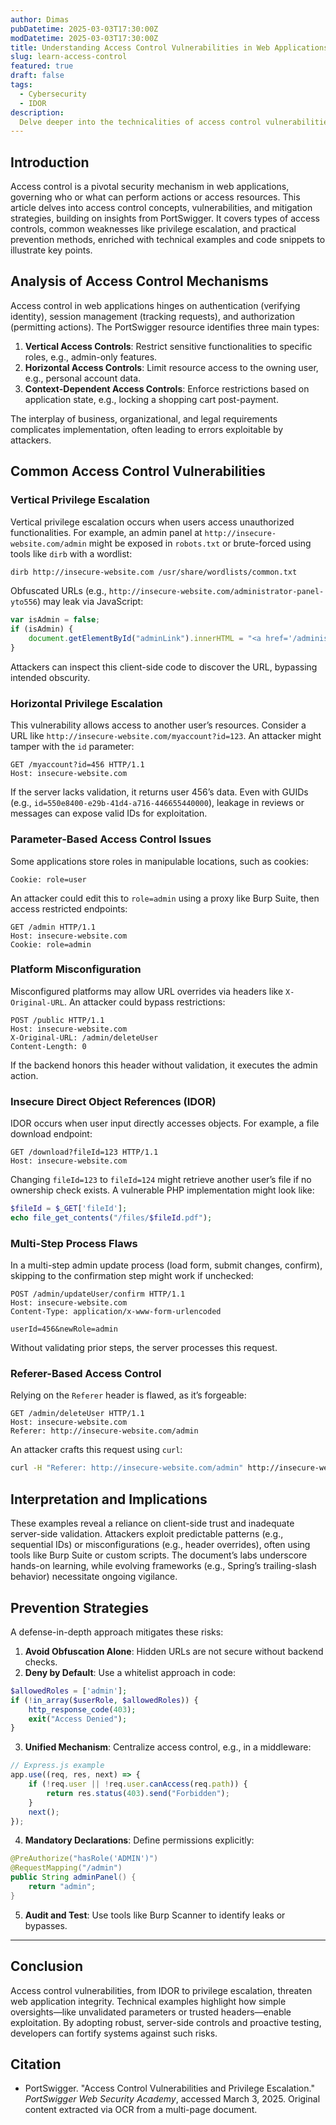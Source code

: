 ```yaml
---
author: Dimas
pubDatetime: 2025-03-03T17:30:00Z
modDatetime: 2025-03-03T17:30:00Z
title: Understanding Access Control Vulnerabilities in Web Applications
slug: learn-access-control
featured: true
draft: false
tags:
  - Cybersecurity
  - IDOR
description:
  Delve deeper into the technicalities of access control vulnerabilities in web apps.
---
```


## Introduction

Access control is a pivotal security mechanism in web applications, governing who or what can perform actions or access resources. This article delves into access control concepts, vulnerabilities, and mitigation strategies, building on insights from PortSwigger. It covers types of access controls, common weaknesses like privilege escalation, and practical prevention methods, enriched with technical examples and code snippets to illustrate key points.

## Analysis of Access Control Mechanisms

Access control in web applications hinges on authentication (verifying identity), session management (tracking requests), and authorization (permitting actions). The PortSwigger resource identifies three main types:

1. **Vertical Access Controls**: Restrict sensitive functionalities to specific roles, e.g., admin-only features.
2. **Horizontal Access Controls**: Limit resource access to the owning user, e.g., personal account data.
3. **Context-Dependent Access Controls**: Enforce restrictions based on application state, e.g., locking a shopping cart post-payment.

The interplay of business, organizational, and legal requirements complicates implementation, often leading to errors exploitable by attackers.

## Common Access Control Vulnerabilities

### Vertical Privilege Escalation

Vertical privilege escalation occurs when users access unauthorized functionalities. For example, an admin panel at `http://insecure-website.com/admin` might be exposed in `robots.txt` or brute-forced using tools like `dirb` with a wordlist:

```bash
dirb http://insecure-website.com /usr/share/wordlists/common.txt
```

Obfuscated URLs (e.g., `http://insecure-website.com/administrator-panel-yto556`) may leak via JavaScript:

```javascript
var isAdmin = false;
if (isAdmin) {
    document.getElementById("adminLink").innerHTML = "<a href='/administrator-panel-yto556'>Admin Panel</a>";
}
```

Attackers can inspect this client-side code to discover the URL, bypassing intended obscurity.

### Horizontal Privilege Escalation

This vulnerability allows access to another user’s resources. Consider a URL like `http://insecure-website.com/myaccount?id=123`. An attacker might tamper with the `id` parameter:

```http
GET /myaccount?id=456 HTTP/1.1
Host: insecure-website.com
```

If the server lacks validation, it returns user 456’s data. Even with GUIDs (e.g., `id=550e8400-e29b-41d4-a716-446655440000`), leakage in reviews or messages can expose valid IDs for exploitation.

### Parameter-Based Access Control Issues

Some applications store roles in manipulable locations, such as cookies:

```http
Cookie: role=user
```

An attacker could edit this to `role=admin` using a proxy like Burp Suite, then access restricted endpoints:

```http
GET /admin HTTP/1.1
Host: insecure-website.com
Cookie: role=admin
```

### Platform Misconfiguration

Misconfigured platforms may allow URL overrides via headers like `X-Original-URL`. An attacker could bypass restrictions:

```http
POST /public HTTP/1.1
Host: insecure-website.com
X-Original-URL: /admin/deleteUser
Content-Length: 0
```

If the backend honors this header without validation, it executes the admin action.

### Insecure Direct Object References (IDOR)

IDOR occurs when user input directly accesses objects. For example, a file download endpoint:

```http
GET /download?fileId=123 HTTP/1.1
Host: insecure-website.com
```

Changing `fileId=123` to `fileId=124` might retrieve another user’s file if no ownership check exists. A vulnerable PHP implementation might look like:

```php
$fileId = $_GET['fileId'];
echo file_get_contents("/files/$fileId.pdf");
```

### Multi-Step Process Flaws

In a multi-step admin update process (load form, submit changes, confirm), skipping to the confirmation step might work if unchecked:

```http
POST /admin/updateUser/confirm HTTP/1.1
Host: insecure-website.com
Content-Type: application/x-www-form-urlencoded

userId=456&newRole=admin
```

Without validating prior steps, the server processes this request.

### Referer-Based Access Control

Relying on the `Referer` header is flawed, as it’s forgeable:

```http
GET /admin/deleteUser HTTP/1.1
Host: insecure-website.com
Referer: http://insecure-website.com/admin
```

An attacker crafts this request using `curl`:

```bash
curl -H "Referer: http://insecure-website.com/admin" http://insecure-website.com/admin/deleteUser
```

## Interpretation and Implications

These examples reveal a reliance on client-side trust and inadequate server-side validation. Attackers exploit predictable patterns (e.g., sequential IDs) or misconfigurations (e.g., header overrides), often using tools like Burp Suite or custom scripts. The document’s labs underscore hands-on learning, while evolving frameworks (e.g., Spring’s trailing-slash behavior) necessitate ongoing vigilance.

## Prevention Strategies

A defense-in-depth approach mitigates these risks:

1. **Avoid Obfuscation Alone**: Hidden URLs are not secure without backend checks.
2. **Deny by Default**: Use a whitelist approach in code:

```php
$allowedRoles = ['admin'];
if (!in_array($userRole, $allowedRoles)) {
    http_response_code(403);
    exit("Access Denied");
}
```

3. **Unified Mechanism**: Centralize access control, e.g., in a middleware:

```javascript
// Express.js example
app.use((req, res, next) => {
    if (!req.user || !req.user.canAccess(req.path)) {
        return res.status(403).send("Forbidden");
    }
    next();
});
```

4. **Mandatory Declarations**: Define permissions explicitly:

```java
@PreAuthorize("hasRole('ADMIN')")
@RequestMapping("/admin")
public String adminPanel() {
    return "admin";
}
```

5. **Audit and Test**: Use tools like Burp Scanner to identify leaks or bypasses.

---
## Conclusion

Access control vulnerabilities, from IDOR to privilege escalation, threaten web application integrity. Technical examples highlight how simple oversights—like unvalidated parameters or trusted headers—enable exploitation. By adopting robust, server-side controls and proactive testing, developers can fortify systems against such risks.

## Citation

- PortSwigger. "Access Control Vulnerabilities and Privilege Escalation." *PortSwigger Web Security Academy*, accessed March 3, 2025. Original content extracted via OCR from a multi-page document.

